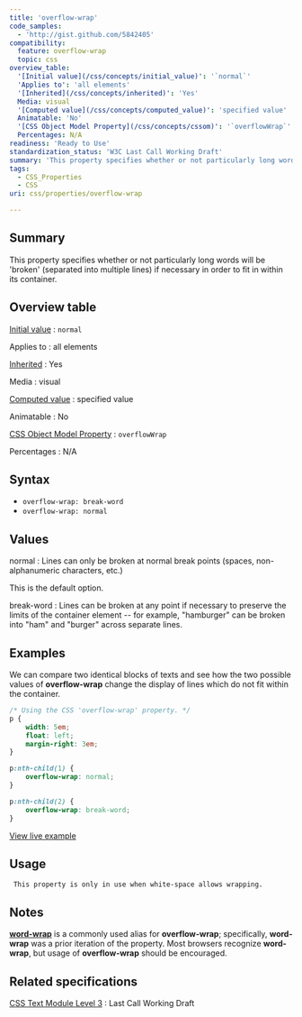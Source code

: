 ```yaml
---
title: 'overflow-wrap'
code_samples:
  - 'http://gist.github.com/5842405'
compatibility:
  feature: overflow-wrap
  topic: css
overview_table:
  '[Initial value](/css/concepts/initial_value)': '`normal`'
  'Applies to': 'all elements'
  '[Inherited](/css/concepts/inherited)': 'Yes'
  Media: visual
  '[Computed value](/css/concepts/computed_value)': 'specified value'
  Animatable: 'No'
  '[CSS Object Model Property](/css/concepts/cssom)': '`overflowWrap`'
  Percentages: N/A
readiness: 'Ready to Use'
standardization_status: 'W3C Last Call Working Draft'
summary: 'This property specifies whether or not particularly long words will be ''broken'' (separated into multiple lines) if necessary in order to fit in within its container.'
tags:
  - CSS_Properties
  - CSS
uri: css/properties/overflow-wrap

---
```

## Summary

This property specifies whether or not particularly long words will be 'broken' (separated into multiple lines) if necessary in order to fit in within its container.

## Overview table

[Initial value](/css/concepts/initial_value)
:   `normal`

Applies to
:   all elements

[Inherited](/css/concepts/inherited)
:   Yes

Media
:   visual

[Computed value](/css/concepts/computed_value)
:   specified value

Animatable
:   No

[CSS Object Model Property](/css/concepts/cssom)
:   `overflowWrap`

Percentages
:   N/A

## Syntax

-   `overflow-wrap: break-word`
-   `overflow-wrap: normal`

## Values

normal
:   Lines can only be broken at normal break points (spaces, non-alphanumeric characters, etc.)

This is the default option.

break-word
:   Lines can be broken at any point if necessary to preserve the limits of the container element -- for example, "hamburger" can be broken into "ham" and "burger" across separate lines.

## Examples

We can compare two identical blocks of texts and see how the two possible values of **overflow-wrap** change the display of lines which do not fit within the container.

``` css
/* Using the CSS 'overflow-wrap' property. */
p {
    width: 5em;
    float: left;
    margin-right: 3em;
}

p:nth-child(1) {
    overflow-wrap: normal;
}

p:nth-child(2) {
    overflow-wrap: break-word;
}
```

[View live example](http://gist.github.com/5842405)

## Usage

     This property is only in use when white-space allows wrapping.

## Notes

[**word-wrap**](/css/properties/word-wrap) is a commonly used alias for **overflow-wrap**; specifically, **word-wrap** was a prior iteration of the property. Most browsers recognize **word-wrap**, but usage of **overflow-wrap** should be encouraged.

## Related specifications

[CSS Text Module Level 3](http://www.w3.org/TR/css3-text/#overflow-wrap-property)
:   Last Call Working Draft
